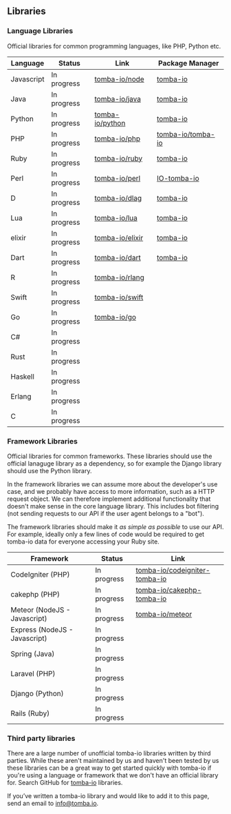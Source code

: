 ## Libraries

### Language Libraries

Official libraries for common programming languages, like PHP, Python etc.

| Language   | Status      | Link                                                    | Package Manager                                                       |
| ---------- | ----------- | ------------------------------------------------------- | --------------------------------------------------------------------- |
| Javascript | In progress | [tomba-io/node](https://github.com/tomba-io/node)     | [tomba-io](https://www.npmjs.com/package/tomba-io)                    |
| Java       | In progress | [tomba-io/java](https://github.com/tomba-io/java)     | [tomba-io](https://search.maven.org/search?q=a:tomba-io)            |
| Python     | In progress | [tomba-io/python](https://github.com/tomba-io/python) | [tomba-io](https://pypi.org/project/tomba-io/)                      |
| PHP        | In progress | [tomba-io/php](https://github.com/tomba-io/php)       | [tomba-io/tomba-io](https://packagist.org/packages/tomba-io/tomba-io) |
| Ruby       | In progress | [tomba-io/ruby](https://github.com/tomba-io/ruby)     | [tomba-io](https://rubygems.org/gems/tomba-io)                        |
| Perl       | In progress | [tomba-io/perl](https://github.com/tomba-io/perl)     | [IO-tomba-io](https://metacpan.org/release/tomba-io/IO-tomba-io-1.0)  |
| D          | In progress | [tomba-io/dlag](https://github.com/tomba-io/dlang)    | [tomba-io](https://code.dlang.org/packages/tomba-io)                  |
| Lua        | In progress | [tomba-io/lua](https://github.com/tomba-io/lua)       | [tomba-io](https://luarocks.org/modules/benemohamed/tomba-io)         |
| elixir     | In progress | [tomba-io/elixir](https://github.com/tomba-io/elixir) | [tomba-io](https://hex.pm/packages/tomba-io)                          |
| Dart       | In progress | [tomba-io/dart](https://github.com/tomba-io/dart)     | [tomba-io](https://pub.dev/packages/tomba-io)                         |
| R          | In progress | [tomba-io/rlang](https://github.com/tomba-io/rlang)   |                                                                       |
| Swift      | In progress | [tomba-io/swift](https://github.com/tomba-io/swift)   |                                                                       |
| Go         | In progress | [tomba-io/go](https://github.com/tomba-io/go)         |                                                                       |
| C#         | In progress |                                                         |                                                                       |
| Rust       | In progress |                                                         |                                                                       |
| Haskell    | In progress |                                                         |                                                                       |
| Erlang     | In progress |                                                         |                                                                       |
| C          | In progress |                                                         |                                                                       |


### Framework Libraries

Official libraries for common frameworks. These libraries should use the official lanaguge library as a dependency, so for example the Django library should use the Python library.

In the framework libraries we can assume more about the developer's use case, and we probably have access to more information, such as a HTTP request object. We can therefore implement additional functionality that
doesn't make sense in the core language library. This includes bot filtering (not sending requests to our API if the user agent belongs to a "bot").

The framework libraries should make it *as simple as possible* to use our API. For example, ideally only a few lines of code would be required to get tomba-io data for everyone accessing your Ruby site.

| Framework                      | Status      | Link                                                                                |
| ------------------------------ | ----------- | ----------------------------------------------------------------------------------- |
| CodeIgniter (PHP)              | In progress | [tomba-io/codeigniter-tomba-io](https://github.com/tomba-io/codeigniter-tomba-io) |
| cakephp (PHP)                  | In progress | [tomba-io/cakephp-tomba-io](https://github.com/tomba-io/cakephp-tomba-io)         |
| Meteor (NodeJS - Javascript)   | In progress | [tomba-io/meteor](https://github.com/tomba-io/meteor)                             |
| Express  (NodeJS - Javascript) | In progress |                                                                                     |
| Spring  (Java)                 | In progress |                                                                                     |
| Laravel (PHP)                  | In progress |                                                                                     |
| Django (Python)                | In progress |                                                                                     |
| Rails (Ruby)                   | In progress |                                                                                     |

### Third party libraries
There are a large number of unofficial tomba-io libraries written by third parties. While these aren't maintained by us and haven't been tested by us these libraries can be a great way to get started quickly with tomba-io if you're using a language or framework that we don't have an official library for. Search GitHub for [tomba-io](https://github.com/search?q=tomba-io) libraries.


If you’ve written a tomba-io library and would like to add it to this page, send an email to info@tomba.io.
